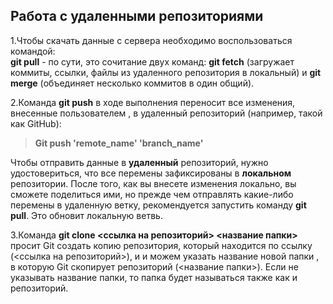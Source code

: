## Работа с удаленными репозиториями 

1.Чтобы скачать данные с сервера необходимо воспользоваться командой:  
**git pull** - по сути, это сочитание двух команд: **git fetch** (загружает коммиты, ссылки, файлы из удаленного репозитория в локальный) и **git merge** (объединяет несколько коммитов в один общий). 

2.Команда **git push** в ходе выполнения переносит все изменения, внесенные пользователем , в удаленный репозиторий (например, такой как GitHub):
> **Git push 'remote_name' 'branch_name'**

Чтобы отправить данные в **удаленный** репозиторий, нужно удостовериться, что все перемены зафиксированы в **локальном** репозитории. После того, как вы внесете изменения локально, вы сможете поделиться ими, но прежде чем отправлять какие-либо перемены в удаленную ветку, рекомендуется запустить команду **git pull**. Это обновит локальную ветвь.

3.Команда **git clone <ссылка на репозиторий> <название папки>** просит Git создать копию репозитория, который находится по ссылку (<ссылка на репозиторий>), и и можем указать название новой папки , в которую Git скопирует репозиторий (<название папки>). Если не указывать название папки, то папка будет называться также как и репозиторий. 
